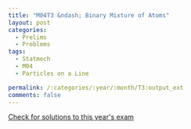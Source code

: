 ```yaml
---
title: "M04T3 &ndash; Binary Mixture of Atoms"
layout: post
categories:
  - Prelims
  - Problems
tags:
  - Statmech
  - M04
  - Particles on a Line

permalink: /:categories/:year/:month/T3:output_ext
comments: false
---
```

<object data="2004M3T.pdf" type="application/pdf" width="100%" height="500"></object>
<div class="message"><a href='https://princetonprelim.com/prelim/13/'>Check for solutions to this year's exam</a></div>